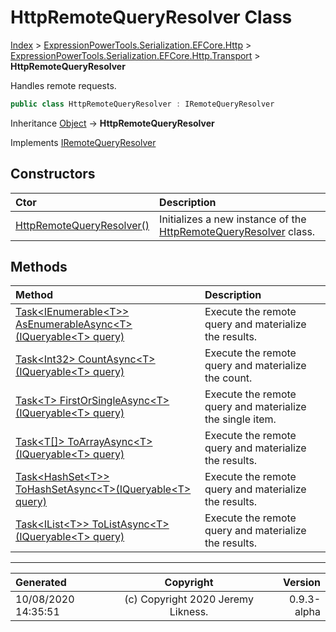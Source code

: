﻿# HttpRemoteQueryResolver Class

[Index](../index.md) > [ExpressionPowerTools.Serialization.EFCore.Http](ExpressionPowerTools.Serialization.EFCore.Http.a.md) > [ExpressionPowerTools.Serialization.EFCore.Http.Transport](ExpressionPowerTools.Serialization.EFCore.Http.Transport.n.md) > **HttpRemoteQueryResolver**

Handles remote requests.

```csharp
public class HttpRemoteQueryResolver : IRemoteQueryResolver
```

Inheritance [Object](https://docs.microsoft.com/dotnet/api/system.object) → **HttpRemoteQueryResolver**

Implements  [IRemoteQueryResolver](ExpressionPowerTools.Serialization.EFCore.Http.Signatures.IRemoteQueryResolver.i.md) 

## Constructors

| Ctor | Description |
| :-- | :-- |
| [HttpRemoteQueryResolver()](ExpressionPowerTools.Serialization.EFCore.Http.Transport.HttpRemoteQueryResolver.ctor.md#httpremotequeryresolver) | Initializes a new instance of the [HttpRemoteQueryResolver](ExpressionPowerTools.Serialization.EFCore.Http.Transport.HttpRemoteQueryResolver.cs.md) class. |
## Methods

| Method | Description |
| :-- | :-- |
| [Task&lt;IEnumerable&lt;T>> AsEnumerableAsync&lt;T>(IQueryable&lt;T> query)](ExpressionPowerTools.Serialization.EFCore.Http.Transport.HttpRemoteQueryResolver.AsEnumerableAsync.m.md) | Execute the remote query and materialize the results. |
| [Task&lt;Int32> CountAsync&lt;T>(IQueryable&lt;T> query)](ExpressionPowerTools.Serialization.EFCore.Http.Transport.HttpRemoteQueryResolver.CountAsync.m.md) | Execute the remote query and materialize the count. |
| [Task&lt;T> FirstOrSingleAsync&lt;T>(IQueryable&lt;T> query)](ExpressionPowerTools.Serialization.EFCore.Http.Transport.HttpRemoteQueryResolver.FirstOrSingleAsync.m.md) | Execute the remote query and materialize the single item. |
| [Task&lt;T[]> ToArrayAsync&lt;T>(IQueryable&lt;T> query)](ExpressionPowerTools.Serialization.EFCore.Http.Transport.HttpRemoteQueryResolver.ToArrayAsync.m.md) | Execute the remote query and materialize the results. |
| [Task&lt;HashSet&lt;T>> ToHashSetAsync&lt;T>(IQueryable&lt;T> query)](ExpressionPowerTools.Serialization.EFCore.Http.Transport.HttpRemoteQueryResolver.ToHashSetAsync.m.md) | Execute the remote query and materialize the results. |
| [Task&lt;IList&lt;T>> ToListAsync&lt;T>(IQueryable&lt;T> query)](ExpressionPowerTools.Serialization.EFCore.Http.Transport.HttpRemoteQueryResolver.ToListAsync.m.md) | Execute the remote query and materialize the results. |

---

| Generated | Copyright | Version |
| :-- | :-: | --: |
| 10/08/2020 14:35:51 | (c) Copyright 2020 Jeremy Likness. | 0.9.3-alpha |
